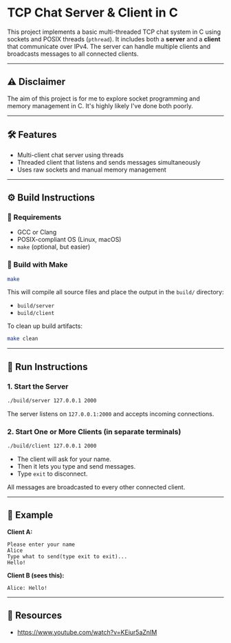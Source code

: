 # TCP Chat Server & Client in C

This project implements a basic multi-threaded TCP chat system in C using sockets and POSIX threads (`pthread`). It includes both a **server** and a **client** that communicate over IPv4. The server can handle multiple clients and broadcasts messages to all connected clients.

---

## ⚠️ Disclaimer

The aim of this project is for me to explore socket programming and memory management in C. It's highly likely
I've done both poorly.

---

## 🛠 Features

- Multi-client chat server using threads
- Threaded client that listens and sends messages simultaneously
- Uses raw sockets and manual memory management

---

## ⚙️ Build Instructions

### 🧱 Requirements

- GCC or Clang
- POSIX-compliant OS (Linux, macOS)
- `make` (optional, but easier)

### 🔧 Build with Make

```bash
make
```

This will compile all source files and place the output in the `build/` directory:

- `build/server`
- `build/client`

To clean up build artifacts:

```bash
make clean
```

---

## 🧪 Run Instructions

### 1. Start the Server

```bash
./build/server 127.0.0.1 2000
```

The server listens on `127.0.0.1:2000` and accepts incoming connections.

### 2. Start One or More Clients (in separate terminals)

```bash
./build/client 127.0.0.1 2000
```

- The client will ask for your name.
- Then it lets you type and send messages.
- Type `exit` to disconnect.

All messages are broadcasted to every other connected client.

---

## 📝 Example

**Client A:**

```
Please enter your name
Alice
Type what to send(type exit to exit)...
Hello!
```

**Client B (sees this):**

```
Alice: Hello!
```

---

## 🔗 Resources

- https://www.youtube.com/watch?v=KEiur5aZnIM
